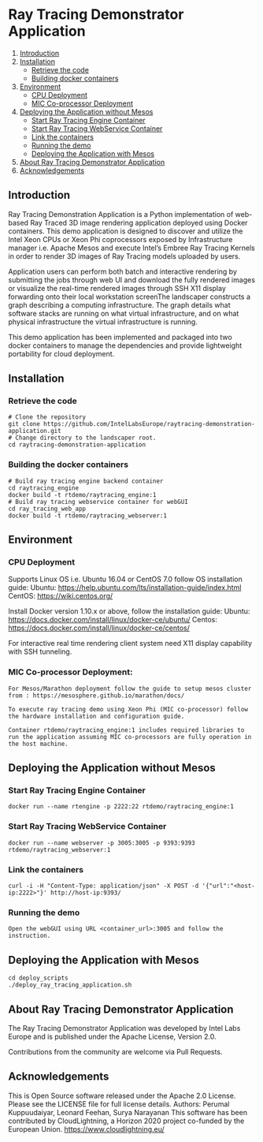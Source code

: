 # Ray Tracing Demonstrator Application

1. [Introduction](#introduction)
2. [Installation](#installation)
	* [Retrieve the code](#retrieve-the-code)
	* [Building docker containers](#Building-docker-containers)
3. [Environment](#Environment)
   	* [CPU Deployment ](#CPU-Deployment)
   	* [MIC Co-processor Deployment](#MIC-Co-processor-Deployment)   	
4. [Deploying the Application without Mesos](#Deploying-the-Application-without-Mesos)
	* [Start Ray Tracing Engine Container](#Start-Ray-Tracing-Engine-Container)
	* [Start Ray Tracing WebService Container](#Start-Ray-Tracing-WebService-Container)
	* [Link the containers](#Link-the-containers)
	* [Running the demo](#Running-the-demo)
	* [Deploying the Application with Mesos](#deploying-the-application-with-mesos)
5. [About Ray Tracing Demonstrator Application](#about-ray-tracing-demonstrator-application)
6. [Acknowledgements](#Acknowledgements)

## Introduction

Ray Tracing Demonstration Application is a Python implementation of web-based Ray Traced 3D image rendering application deployed using Docker containers. This demo application is designed to discover and utilize the Intel Xeon CPUs or Xeon Phi coprocessors exposed by Infrastructure manager i.e. Apache Mesos and execute Intel’s Embree Ray Tracing Kernels in order to render 3D images of Ray Tracing models uploaded by users. 

Application users can perform both batch and interactive rendering by submitting the jobs through web UI and download the fully rendered images or visualize the real-time rendered images through SSH X11 display forwarding onto their local workstation screenThe landscaper constructs a graph describing a computing infrastructure. The graph details what software stacks are running on what virtual infrastructure, and on what physical infrastructure the virtual infrastructure is running.

This demo application has been implemented and packaged into two docker containers to manage the dependencies and provide lightweight portability for cloud deployment. 

## Installation

### Retrieve the code

	# Clone the repository 
	git clone https://github.com/IntelLabsEurope/raytracing-demonstration-application.git
	# Change directory to the landscaper root.
	cd raytracing-demonstration-application
	
### Building the docker containers

    # Build ray tracing engine backend container
	cd raytracing_engine
	docker build -t rtdemo/raytracing_engine:1
	# Build ray tracing webservice container for webGUI
	cd ray_tracing_web_app
	docker build -t rtdemo/raytracing_webserver:1	
    
## Environment

### CPU Deployment
Supports Linux OS i.e. Ubuntu 16.04 or CentOS 7.0 follow OS installation guide:
	Ubuntu: https://help.ubuntu.com/lts/installation-guide/index.html
	CentOS: https://wiki.centos.org/

Install Docker version 1.10.x or above, follow the installation guide:
	Ubuntu: https://docs.docker.com/install/linux/docker-ce/ubuntu/
	Centos: https://docs.docker.com/install/linux/docker-ce/centos/

For interactive real time rendering client system need X11 display capability with SSH tunneling.
 
### MIC Co-processor Deployment:
	For Mesos/Marathon deployment follow the guide to setup mesos cluster from : https://mesosphere.github.io/marathon/docs/

	To execute ray tracing demo using Xeon Phi (MIC co-processor) follow the hardware installation and configuration guide. 

	Container rtdemo/raytracing_engine:1 includes required libraries to run the application assuming MIC co-processors are fully operation in the host machine. 

## Deploying the Application without Mesos

### Start Ray Tracing Engine Container

	docker run --name rtengine -p 2222:22 rtdemo/raytracing_engine:1

### Start Ray Tracing WebService Container

	docker run --name webserver -p 3005:3005 -p 9393:9393  rtdemo/raytracing_webserver:1
	
### Link the containers

	curl -i -H "Content-Type: application/json" -X POST -d '{"url":"<host-ip:2222>"}' http://host-ip:9393/

### Running the demo

	Open the webGUI using URL <container_url>:3005 and follow the instruction. 

## Deploying the Application with Mesos 

	cd deploy_scripts
	./deploy_ray_tracing_application.sh	

## About Ray Tracing Demonstrator Application

The Ray Tracing Demonstrator Application was developed by Intel Labs Europe and is published under the Apache License, Version 2.0.

Contributions from the community are welcome via Pull Requests.

## Acknowledgements 
This is Open Source software released under the Apache 2.0 License. Please see the LICENSE file for full license details.
Authors: Perumal Kuppuudaiyar,
		 Leonard Feehan,
		 Surya Narayanan 
This software has been contributed by CloudLightning, a Horizon 2020 project co-funded by the European Union. https://www.cloudlightning.eu/
